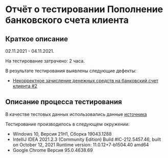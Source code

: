 # Отчёт о тестировании Пополнение банковского счета клиента

## Краткое описание

02.11.2021 - 04.11.2021.

На тестирование затрачено: 2 часа.

В результате тестирования выявлены следующие дефекты:
* [Некорректное зачисление денежных средств на банковский счет клиента #2](https://github.com/AvLina/Java-1.1/issues/2#issue-1045599204)


## Описание процесса тестирования

В качестве тестовых данных использовались данные [источника](https://github.com/netology-code/javaqa-homeworks/blob/ea5f80c60267a466bf70ebde7037eb7f27c57faf/intro/MERGED.md)

Тестирование производилось в следующем окружении:
* Windows 10, Версия 21H1, Сборка 19043.1288
* IntelliJ IDEA 2021.2.3 (Community Edition)
  Build #IC-212.5457.46, built on October 12, 2021
  Runtime version: 11.0.12+7-b1504.40 amd64
* Google Chrome Версия 95.0.4638.69
